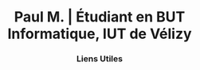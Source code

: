 <h1 align="center">Paul M. | Étudiant en BUT Informatique, IUT de Vélizy</h1>
<h3 align="center">Liens Utiles</h3>
